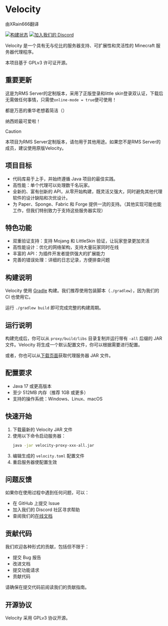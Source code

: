 # Velocity
由XRain666翻译

[![构建状态](https://img.shields.io/github/actions/workflow/status/PaperMC/Velocity/gradle.yml)](https://papermc.io/downloads/velocity)
[![加入我们的 Discord](https://img.shields.io/discord/289587909051416579.svg?logo=discord&label=)](https://discord.gg/papermc)

Velocity 是一个具有无与伦比的服务器支持、可扩展性和灵活性的 Minecraft 服务器代理程序。

本项目基于 GPLv3 许可证开源。




## 重要更新

这是为RMS Server的定制版本，采用了正版登录和little skin登录双认证，下载后无需做任何事情，只需使`online-mode = true`便可使用！

都是万恶的重华老想着简洁（）

纳西妲最可爱啦！

> [!CAUTION]
> 本项目为RMS Server定制版本，请勿用于其他用途。如果您不是RMS Server的成员，建议使用原版Velocity。


## 项目目标

* 代码库易于上手，并始终遵循 Java 项目的最佳实践。
* 高性能：单个代理可以处理数千名玩家。
* 全新的、富有创新的 API，从零开始构建，既灵活又强大，同时避免其他代理软件的设计缺陷和次优设计。
* 为 Paper、Sponge、Fabric 和 Forge 提供一流的支持。（其他实现可能也能工作，但我们特别致力于支持这些服务器实现）

## 特色功能

* 双重验证支持：支持 Mojang 和 LittleSkin 验证，让玩家登录更加灵活
* 高性能设计：优化的网络架构，支持大量玩家同时在线
* 丰富的 API：为插件开发者提供强大的扩展能力
* 完善的错误处理：详细的日志记录，方便排查问题

## 构建说明

Velocity 使用 [Gradle](https://gradle.org) 构建。我们推荐使用包装脚本（`./gradlew`），因为我们的 CI 也使用它。

运行 `./gradlew build` 即可完成完整的构建周期。

## 运行说明

构建完成后，你可以从 `proxy/build/libs` 目录复制并运行带有 `-all` 后缀的 JAR 文件。Velocity 将生成一个默认配置文件，你可以根据需要进行配置。

或者，你也可以从[下载页面](https://papermc.io/downloads/velocity)获取代理服务器 JAR 文件。

## 配置要求

* Java 17 或更高版本
* 至少 512MB 内存（推荐 1GB 或更多）
* 支持的操作系统：Windows、Linux、macOS

## 快速开始

1. 下载最新的 Velocity JAR 文件
2. 使用以下命令启动服务器：
   ```bash
   java -jar velocity-proxy-xxx-all.jar
   ```
3. 编辑生成的 `velocity.toml` 配置文件
4. 重启服务器使配置生效

## 问题反馈

如果你在使用过程中遇到任何问题，可以：
* 在 GitHub 上提交 Issue
* 加入我们的 Discord 社区寻求帮助
* 查阅我们的[在线文档](https://docs.papermc.io/velocity)

## 贡献代码

我们欢迎各种形式的贡献，包括但不限于：
* 提交 Bug 报告
* 改进文档
* 提交功能请求
* 贡献代码

请确保在提交代码前阅读我们的贡献指南。

## 开源协议

Velocity 采用 GPLv3 协议开源。
